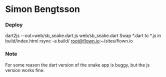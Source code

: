 # Simon Bengtsson

### Deploy
dart2js --out=web/sb_snake.dart.js web/sb_snake.dart
Swap *.dart to *.js in build/index.html
rsync -a build/ root@flown.io:~/sites/flown.io

### Note
For some reason the dart version of the snake app is buggy, but the js version works fine.